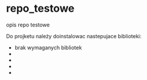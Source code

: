 # repo_testowe
opis repo testowe

Do projketu należy doinstalowac nastepujace biblioteki:
- brak wymaganych bibliotek 
-
-
-
-
